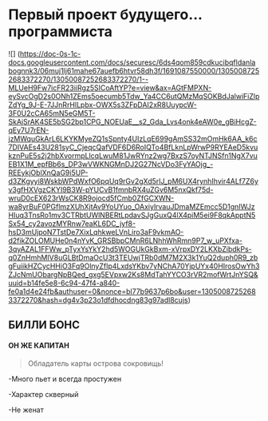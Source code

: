 # Первый проект будущего... программиста

![] (https://doc-0s-1c-docs.googleusercontent.com/docs/securesc/6ds4qom859cdkucibqfldanlabognnk3/06muj1lj61mahe67auefb6htvr58dh3f/1691087550000/13050087252683372270/13050087252683372270/1--MLUeH9Fw7icFR23iiRgz5SICoAftYP?e=view&ax=AGtFMPXN-eySvcOgD2s0ONh1ZEms5oecumb5Tdw_Ya4CC6utQMzMqSOKBdJalwiFiZlpZdYg_9J-E-7JJnRrHlLpbx-OWX5s3ZFpDAI2xR8UuypcW-3F0U2cCA65mN5eGM5T-SkAjSrAK4SE5bSG2bp1CPG_NOEUaE__s2_Gda_Lvs4onk4eAW0e_gBiHcgZ-qEy7U7rEN-jzMWquGkArL6LKYKMyeZQ1sSpnty4UIzLqE699gAmSS32mOmHk6AA_k6c7DIVAEs43U281syC_CjeqcQafVDF6D6RoIQTo4BfLknLpWrwP9RYEAeD5kvukznPuE5s2j2hbXvormpLlcqLwuM81JwRYnz2wg7BxzS7oyNTJNSfn1NgX7vuEB1X1M_epfBb6s_DP3wVWKNGMnDJ2G27NcVDo3FyYAOjg_-REEykjOblXnQaG9i5UP-d3ZKgyyi8WskbWPdWxfO6pqUq9rGv2gXd5rlJ_pM6UX4rynhIhvir4ALf7Z6yv3gfHXVgzCKYI9B3W-pYUCvB1fmnbRX4uZGv6M5nxQkf75d-wruD0cEX623rWsCK8R9ojocd5fCmb0ZfGCXWN-wa8yrBuF0PGflmzXUhXjtAv9YoUYuo_OAxiylrvauJDmaMZEmcc5D1gnIWJzHIuq3TnsRo1mv3CTRbtUWlNBERtLpdavSJgGuxQ4lX4piM5ei9F8qkApptN5Sx54_cy2avozMYRnw7eaKL6DC_jyf8-hsD3mUjpoN7TstDe7XixLqhkweLVnLiro3aF9vkmAO-d2fikZOLOMUHe0n4nYvK_GRSBbpCMnR6LNhhWhRmn9P7_w_uPXfxa-3qyAZAL1FFWw_pTyxYsYkY2hd5WOGUkGkBxm-xVrpxDY2LKXbZibdkPs-q0ZnHmhMIV8uGLBtDmaOcU3t3TEUwjTRb0dM7M2X3k1YuQ2duph0R9_zbgFuiikHZCycHHiO3Fq9OlnyZfIp4LxdsYKbv7yNChA70YjpUYx40HIrosOwYh3ZJcNmUObargNpBQed_gxg5EVpxw2Ks8MdTahYYCO3rVR2mofWrtJnYSQ&uuid=b14fe5e8-6c94-47f4-a840-fe0a1d4e24fb&authuser=0&nonce=bl77b9637p6bo&user=13050087252683372270&hash=dg4v3p23o1dfdhocdng83g97adl8cujs)


## БИЛЛИ БОНС

#### ОН ЖЕ КАПИТАН

> Обладатель карты острова сокровищь!

-Много пьет и всегда простужен

-Характер скверный

-Не женат
